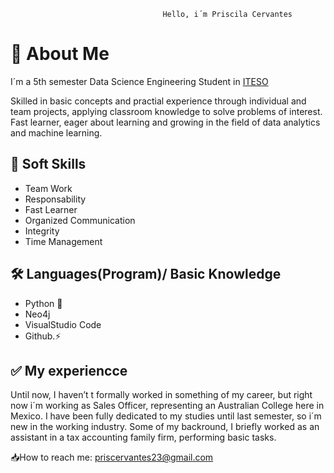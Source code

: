                                      Hello, i´m Priscila Cervantes
# 🚀 About Me
I´m a 5th semester Data Science Engineering Student in [ITESO](https://www.iteso.mx/)

Skilled in basic concepts and practial experience through individual and team projects, applying classroom knowledge to solve problems of interest. 
Fast learner, eager about learning and growing in the field of data analytics and machine learning.

## 📌 Soft Skills
-  Team Work  
-  Responsability  
-  Fast Learner
-  Organized Communication
-  Integrity
-  Time Management 

## 🛠️ Languages(Program)/ Basic Knowledge 
- Python 🐍
- Neo4j
- VisualStudio Code
- Github.⚡

## ✅ My experiencce
Until now, I haven’t t formally worked in something of my career, but right now i´m working as Sales Officer, representing an Australian College here in Mexico. I have been fully dedicated to
my studies until last semester, so i´m new in the working industry. Some of my backround, I briefly worked as an assistant in a tax accounting family firm, performing basic tasks.


📥How to reach me: priscervantes23@gmail.com

